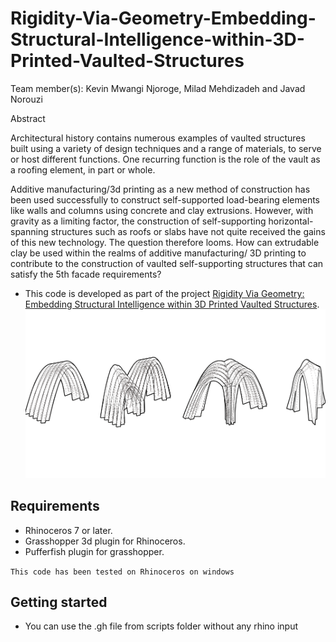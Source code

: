 # Rigidity-Via-Geometry-Embedding-Structural-Intelligence-within-3D-Printed-Vaulted-Structures
Team member(s): Kevin Mwangi Njoroge, Milad Mehdizadeh and Javad Norouzi

Abstract

Architectural history contains numerous examples of vaulted  structures built using a variety of design techniques and a range of materials, to serve or host different functions. One recurring function is the role of the vault as a roofing element, in part or whole.

Additive manufacturing/3d printing as a new method of construction has been used successfully to construct self-supported load-bearing elements like walls and columns using concrete and clay extrusions. However, with gravity as a limiting factor, the construction of self-supporting horizontal-spanning structures such as roofs or slabs have not quite received the gains of this new technology. The question therefore looms. How can extrudable clay be used within the realms of additive manufacturing/ 3D printing to contribute to the construction of vaulted self-supporting structures that can satisfy the 5th facade requirements?

- This code is developed as part of the project [Rigidity Via Geometry: Embedding Structural Intelligence within 3D Printed Vaulted Structures](https://blog.iaac.net/rigidity-via-geometry-embedding-structural-intelligence-within-3d-printed-vaulted-structures/).
![3_phases](docs/3_phases.png)

## Requirements
* Rhinoceros 7 or later.
* Grasshopper 3d plugin for Rhinoceros.
* Pufferfish plugin for grasshopper.

`This code has been tested on Rhinoceros on windows`

## Getting started
- You can use the .gh file from scripts folder without any rhino input
